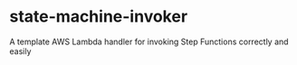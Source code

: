 # state-machine-invoker
A template AWS Lambda handler for invoking Step Functions correctly and easily
